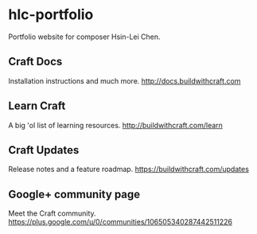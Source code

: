 hlc-portfolio
=============

Portfolio website for composer Hsin-Lei Chen.

Craft Docs
-----------------------------------------------------------------
Installation instructions and much more.
http://docs.buildwithcraft.com


Learn Craft
-----------------------------------------------------------------
A big 'ol list of learning resources.
http://buildwithcraft.com/learn


Craft Updates
-----------------------------------------------------------------
Release notes and a feature roadmap.
https://buildwithcraft.com/updates


Google+ community page
-----------------------------------------------------------------
Meet the Craft community.
https://plus.google.com/u/0/communities/106505340287442511226
